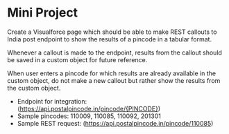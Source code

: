# Mini Project

Create a Visualforce page which should be able to make REST callouts to India post endpoint to show the results of a pincode in a tabular format.

Whenever a callout is made to the endpoint, results from the callout should be saved in a custom object for future reference.

When user enters a pincode for which results are already available in the custom object, do not make a new callout but rather show the results from the custom object.

- Endpoint for integration: (https://api.postalpincode.in/pincode/{PINCODE})
- Sample pincodes: 110009, 110085, 110092, 201301
- Sample REST request: (https://api.postalpincode.in/pincode/110085)
